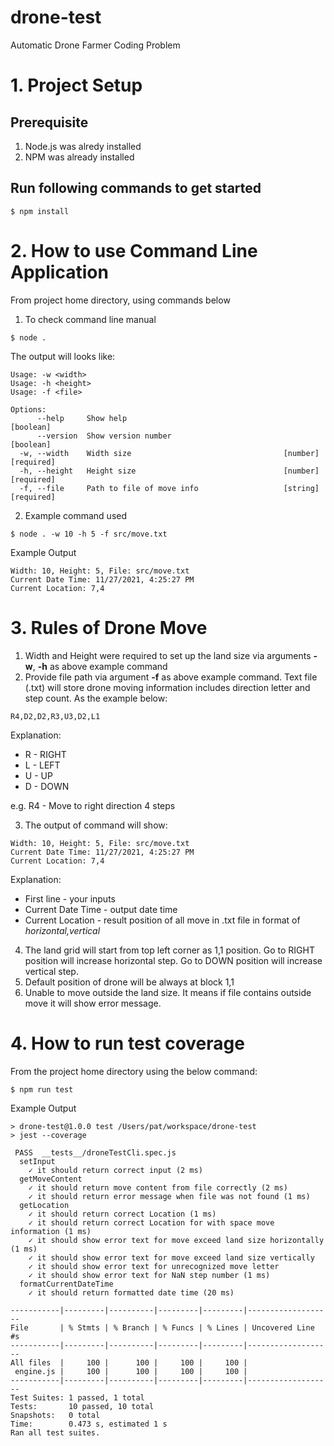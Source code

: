 # drone-test
Automatic Drone Farmer Coding Problem

# 1. Project Setup
## Prerequisite 
1. Node.js was alredy installed
2. NPM was already installed

## Run following commands to get started
```
$ npm install
```

# 2. How to use Command Line Application
From project home directory, using commands below

1. To check command line manual
```
$ node .
```
The output will looks like:
```
Usage: -w <width>
Usage: -h <height>
Usage: -f <file>

Options:
      --help     Show help                                             [boolean]
      --version  Show version number                                   [boolean]
  -w, --width    Width size                                  [number] [required]
  -h, --height   Height size                                 [number] [required]
  -f, --file     Path to file of move info                   [string] [required]
```

2. Example command used
```
$ node . -w 10 -h 5 -f src/move.txt
```
Example Output
```
Width: 10, Height: 5, File: src/move.txt
Current Date Time: 11/27/2021, 4:25:27 PM
Current Location: 7,4
```

# 3. Rules of Drone Move
1. Width and Height were required to set up the land size via arguments **-w**, **-h** as above example command
2. Provide file path via argument **-f** as above example command. Text file (.txt) will store drone moving information includes direction letter and step count. As the example below:
```
R4,D2,D2,R3,U3,D2,L1
```
Explanation:
- R - RIGHT
- L - LEFT
- U - UP
- D - DOWN

e.g. R4 - Move to right direction 4 steps

3. The output of command will show:
```
Width: 10, Height: 5, File: src/move.txt
Current Date Time: 11/27/2021, 4:25:27 PM
Current Location: 7,4
```
Explanation:
- First line - your inputs
- Current Date Time - output date time
- Current Location - result position of all move in .txt file in format of *horizontal,vertical*
4. The land grid will start from top left corner as 1,1 position. Go to RIGHT position will increase horizontal step. Go to DOWN position will increase vertical step.
5. Default position of drone will be always at block 1,1
6. Unable to move outside the land size. It means if file contains outside move it will show error message.

# 4. How to run test coverage
From the project home directory using the below command:
```
$ npm run test
```
Example Output
```
> drone-test@1.0.0 test /Users/pat/workspace/drone-test
> jest --coverage

 PASS  __tests__/droneTestCli.spec.js
  setInput
    ✓ it should return correct input (2 ms)
  getMoveContent
    ✓ it should return move content from file correctly (2 ms)
    ✓ it should return error message when file was not found (1 ms)
  getLocation
    ✓ it should return correct Location (1 ms)
    ✓ it should return correct Location for with space move information (1 ms)
    ✓ it should show error text for move exceed land size horizontally (1 ms)
    ✓ it should show error text for move exceed land size vertically
    ✓ it should show error text for unrecognized move letter
    ✓ it should show error text for NaN step number (1 ms)
  formatCurrentDateTime
    ✓ it should return formatted date time (20 ms)

-----------|---------|----------|---------|---------|-------------------
File       | % Stmts | % Branch | % Funcs | % Lines | Uncovered Line #s 
-----------|---------|----------|---------|---------|-------------------
All files  |     100 |      100 |     100 |     100 |                   
 engine.js |     100 |      100 |     100 |     100 |                   
-----------|---------|----------|---------|---------|-------------------
Test Suites: 1 passed, 1 total
Tests:       10 passed, 10 total
Snapshots:   0 total
Time:        0.473 s, estimated 1 s
Ran all test suites.
```

